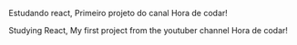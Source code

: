 Estudando react, Primeiro projeto do canal Hora de codar!

Studying React, My first project from the youtuber channel Hora de codar!
